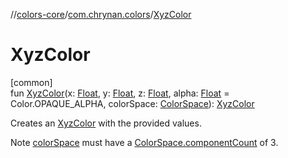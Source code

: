 //[colors-core](../../index.md)/[com.chrynan.colors](index.md)/[XyzColor](-xyz-color.md)

# XyzColor

[common]\
fun [XyzColor](-xyz-color.md)(x: [Float](https://kotlinlang.org/api/latest/jvm/stdlib/kotlin/-float/index.html), y: [Float](https://kotlinlang.org/api/latest/jvm/stdlib/kotlin/-float/index.html), z: [Float](https://kotlinlang.org/api/latest/jvm/stdlib/kotlin/-float/index.html), alpha: [Float](https://kotlinlang.org/api/latest/jvm/stdlib/kotlin/-float/index.html) = Color.OPAQUE_ALPHA, colorSpace: [ColorSpace](../com.chrynan.colors.space/-color-space/index.md)): [XyzColor](-xyz-color/index.md)

Creates an [XyzColor](-xyz-color/index.md) with the provided values.

Note [colorSpace](-xyz-color.md) must have a [ColorSpace.componentCount](../com.chrynan.colors.space/-color-space/component-count.md) of 3.
